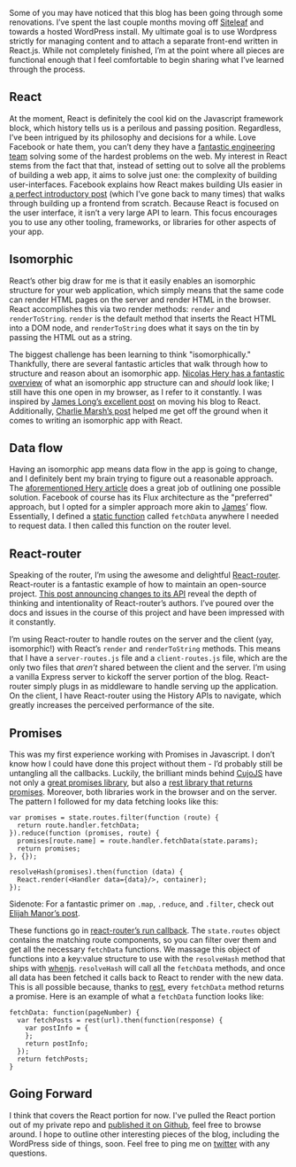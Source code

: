 Some of you may have noticed that this blog has been going through some renovations. I’ve spent the last couple months moving off [Siteleaf](http://siteleaf.com/) and towards a hosted WordPress install. My ultimate goal is to use Wordpress strictly for managing content and to attach a separate front-end written in React.js. While not completely finished, I’m at the point where all pieces are functional enough that I feel comfortable to begin sharing what I’ve learned through the process.

## React

At the moment, React is definitely the cool kid on the Javascript framework block, which history tells us is a perilous and passing position. Regardless, I’ve been intrigued by its philosophy and decisions for a while. Love Facebook or hate them, you can’t deny they have a [fantastic engineering team](https://code.facebook.com/) solving some of the hardest problems on the web. My interest in React stems from the fact that that, instead of setting out to solve all the problems of building a web app, it aims to solve just one: the complexity of building user-interfaces. Facebook explains how React makes building UIs easier in [a perfect introductory post](https://facebook.github.io/react/blog/2013/11/05/thinking-in-react.html) (which I’ve gone back to many times) that walks through building up a frontend from scratch. Because React is focused on the user interface, it isn’t a very large API to learn. This focus encourages you to use any other tooling, frameworks, or libraries for other aspects of your app.

## Isomorphic

React’s other big draw for me is that it easily enables an isomorphic structure for your web application, which simply means that the same code can render HTML pages on the server and render HTML in the browser. React accomplishes this via two render methods: `render` and `renderToString`. `render` is the default method that inserts the React HTML into a DOM node, and `renderToString` does what it says on the tin by passing the HTML out as a string.

The biggest challenge has been learning to think "isomorphically." Thankfully, there are several fantastic articles that walk through how to structure and reason about an isomorphic app. [Nicolas Hery has a fantastic overview](http://nicolashery.com/exploring-isomorphic-javascript/) of what an isomorphic app structure can and *should* look like; I still have this one open in my browser, as I refer to it constantly. I was inspired by [James Long’s excellent post](http://jlongster.com/Presenting-The-Most-Over-Engineered-Blog-Ever) on moving his blog to React. Additionally, [Charlie Marsh’s post](http://www.crmarsh.com/react-ssr/) helped me get off the ground when it comes to writing an isomorphic app with React.

## Data flow

Having an isomorphic app means data flow in the app is going to change, and I definitely bent my brain trying to figure out a reasonable approach. The [aforementioned Hery article](http://nicolashery.com/exploring-isomorphic-javascript/) does a great job of outlining one possible solution. Facebook of course has its Flux architecture as the "preferred" approach, but I opted for a simpler approach more akin to [James](http://jlongster.com/Presenting-The-Most-Over-Engineered-Blog-Ever)’ flow. Essentially, I defined a [static function](https://facebook.github.io/react/docs/component-specs.html#statics) called `fetchData` anywhere I needed to request data. I then called this function on the router level.

## React-router

Speaking of the router, I’m using the awesome and delightful [React-router](https://github.com/rackt/react-router). React-router is a fantastic example of how to maintain an open-source project. [This post announcing changes to its API](https://github.com/rackt/react-router/wiki/Announcements#whats-the-deal-with-the-new-api) reveal the depth of thinking and intentionality of React-router’s authors. I’ve poured over the docs and issues in the course of this project and have been impressed with it constantly.

I’m using React-router to handle routes on the server and the client (yay, isomorphic\!) with React’s `render` and `renderToString` methods. This means that I have a `server-routes.js` file and a `client-routes.js` file, which are the only two files that *aren’t* shared between the client and the server. I’m using a vanilla Express server to kickoff the server portion of the blog. React-router simply plugs in as middleware to handle serving up the application. On the client, I have React-router using the History APIs to navigate, which greatly increases the perceived performance of the site.

## Promises

This was my first experience working with Promises in Javascript. I don’t know how I could have done this project without them - I’d probably still be untangling all the callbacks. Luckily, the brilliant minds behind [CujoJS](http://cujojs.com/) have not only a [great promises library](https://github.com/cujojs/when), but also a [rest library that returns promises](https://github.com/cujojs/rest). Moreover, both libraries work in the browser and on the server. The pattern I followed for my data fetching looks like this:

    var promises = state.routes.filter(function (route) {
      return route.handler.fetchData;
    }).reduce(function (promises, route) {
      promises[route.name] = route.handler.fetchData(state.params);
      return promises;
    }, {});
    
    resolveHash(promises).then(function (data) {
      React.render(<Handler data={data}/>, container);
    });

Sidenote: For a fantastic primer on `.map`, `.reduce`, and `.filter`, check out [Elijah Manor’s post](http://www.elijahmanor.com/reducing-filter-and-map-down-to-reduce/).

These functions go in [react-router’s run callback](https://github.com/rackt/react-router/blob/master/docs/api/run.md). The `state.routes` object contains the matching route components, so you can filter over them and get all the necessary `fetchData` functions. We massage this object of functions into a key:value structure to use with the `resolveHash` method that ships with [whenjs](https://github.com/cujojs/when). `resolveHash` will call all the `fetchData` methods, and once all data has been fetched it calls back to React to render with the new data. This is all possible because, thanks to [rest](https://github.com/cujojs/rest), every `fetchData` method returns a promise. Here is an example of what a `fetchData` function looks like:

    fetchData: function(pageNumber) {
      var fetchPosts = rest(url).then(function(response) {
        var postInfo = {
        };
        return postInfo;
      });
      return fetchPosts;
    }

## Going Forward

I think that covers the React portion for now. I've pulled the React portion out of my private repo and [published it on Github](https://github.com/asimpson/react-blog), feel free to browse around. I hope to outline other interesting pieces of the blog, including the WordPress side of things, soon. Feel free to ping me on [twitter](http://twitter.com/a_simpson) with any questions.
